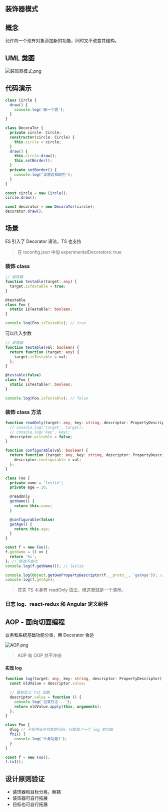 ## 装饰器模式

## 概念

允许向一个现有对象添加新的功能，同时又不改变其结构。

## UML 类图

![装饰器模式.png](https://p6-juejin.byteimg.com/tos-cn-i-k3u1fbpfcp/e00643e7e87d4b5d8ed14d8bb3beae78~tplv-k3u1fbpfcp-watermark.image?)

## 代码演示

```ts
class Circle {
  draw() {
    console.log('画一个圆');
  }
}

class DecoraTor {
  private circle: Circle;
  constructor(circle: Circle) {
    this.circle = circle;
  }
  draw() {
    this.circle.draw();
    this.setBorder();
  }
  private setBorder() {
    console.log('设置边框颜色');
  }
}

const circle = new Circle();
circle.draw();

const decorator = new DecoraTor(circle);
decorator.draw();
```

## 场景

ES 引入了 Decorator 语法，TS 也支持

> 在 tsconfig.json 中加 experimentalDecorators: true

### 装饰 class

```ts
// 装饰器
function testable(target: any) {
  target.isTestable = true;
}

@testable
class Foo {
  static isTestable?: boolean;
}

console.log(Foo.isTestable); // true
```

可以传入参数

```ts
// 装饰器
function testable(val: boolean) {
  return function (target: any) {
    target.isTestable = val;
  };
}

@testable(false)
class Foo {
  static isTestable?: boolean;
}

console.log(Foo.isTestable); // false
```

### 装饰 class 方法

```ts
function readOnly(target: any, key: string, descriptor: PropertyDescriptor) {
  // console.log('target', target);
  // console.log('key', key);
  descriptor.writable = false;
}

function configurable(val: boolean) {
  return function (target: any, key: string, descriptor: PropertyDescriptor) {
    descriptor.configurable = val;
  };
}

class Foo {
  private name = 'leslie';
  private age = 20;

  @readOnly
  getName() {
    return this.name;
  }

  @configurable(false)
  getAge() {
    return this.age;
  }
}

const f = new Foo();
f.getName = () => {
  return 'hi';
}; // 修改不成功
console.log(f.getName()); // leslie

console.log(Object.getOwnPropertyDescriptor(f.__proto__, 'getAge')); // { configurable: false }
console.log(f.getAge);
```

> 其实 TS 本身有 readOnly 语法，但这里就是一个演示。

### 日志 log、react-redux 和 Angular 定义组件

## AOP - 面向切面编程

业务和系统基础功能分类，用 Decorator 合适

![AOP.png](https://p9-juejin.byteimg.com/tos-cn-i-k3u1fbpfcp/f2db434141e94072b788bdc7dc088923~tplv-k3u1fbpfcp-watermark.image?)

> AOP 和 OOP 并不冲突

#### 实现 log

```ts
function log(target: any, key: string, descriptor: PropertyDescriptor) {
  const oldValue = descriptor.value;

  // 重新定义 fn1 函数
  descriptor.value = function () {
    console.log('记录日志...');
    return oldValue.apply(this, arguments);
  };
}

class Foo {
  @log // 不影响业务功能的代码，只是加了一个 log 的切面
  fn1() {
    console.log('业务功能1');
  }
}

const f = new Foo();
f.fn1();
```

## 设计原则验证

- 装饰器和目标分离，解耦
- 装饰器可自行拓展
- 目标也可自行拓展
